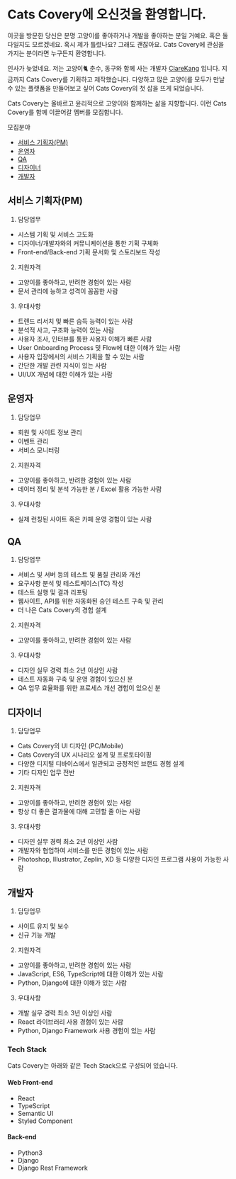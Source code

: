 # Cats Covery에 오신것을 환영합니다.

이곳을 방문한 당신은 분명 고양이를 좋아하거나 개발을 좋아하는 분일 거예요.
혹은 둘 다일지도 모르겠네요.
혹시 제가 틀렸나요? 그래도 괜찮아요.
Cats Covery에 관심을 가지는 분이라면 누구든지 환영합니다.

인사가 늦었네요.
저는 고양이🐈 춘수, 동구와 함께 사는 개발자 [ClareKang](http://github.com/ClareKang) 입니다.
지금까지 Cats Covery를 기획하고 제작했습니다.
다양하고 많은 고양이를 모두가 만날 수 있는 플랫폼을 만들어보고 싶어
Cats Covery의 첫 삽을 뜨게 되었습니다.

Cats Covery는 올바르고 윤리적으로 고양이와 함께하는 삶을 지향합니다.
이런 Cats Covery를 함께 이끌어갈 멤버를 모집합니다.

모집분야

- [서비스 기획자(PM)](#서비스-기획자pm)
- [운영자](#운영자)
- [QA](#qa)
- [디자이너](#디자이너)
- [개발자](#개발자)

## 서비스 기획자(PM)

1. 담당업무
  - 시스템 기획 및 서비스 고도화
  - 디자이너/개발자와의 커뮤니케이션을 통한 기획 구체화
  - Front-end/Back-end 기획 문서화 및 스토리보드 작성

2. 지원자격
  - 고양이를 좋아하고, 반려한 경험이 있는 사람
  - 문서 관리에 능하고 성격이 꼼꼼한 사람

3. 우대사항
  - 트렌드 리서치 및 빠른 습득 능력이 있는 사람
  - 분석적 사고, 구조화 능력이 있는 사람
  - 사용자 조사, 인터뷰를 통한 사용자 이해가 빠른 사람
  - User Onboarding Process 및 Flow에 대한 이해가 있는 사람
  - 사용자 입장에서의 서비스 기획을 할 수 있는 사람
  - 간단한 개발 관련 지식이 있는 사람
  - UI/UX 개념에 대한 이해가 있는 사람

## 운영자

1. 담당업무
  - 회원 및 사이트 정보 관리
  - 이벤트 관리
  - 서비스 모니터링

2. 지원자격
  - 고양이를 좋아하고, 반려한 경험이 있는 사람
  - 데이터 정리 및 분석 가능한 분 / Excel 활용 가능한 사람

3. 우대사항
  - 실제 런칭된 사이트 혹은 카페 운영 경험이 있는 사람

## QA

1. 담당업무
  - 서비스 및 서버 등의 테스트 및 품질 관리와 개선
  - 요구사항 분석 및 테스트케이스(TC) 작성
  - 테스트 실행 및 결과 리포팅
  - 웹사이트, API를 위한 자동화된 승인 테스트 구축 및 관리
  - 더 나은 Cats Covery의 경험 설계

2. 지원자격
  - 고양이를 좋아하고, 반려한 경험이 있는 사람

3. 우대사항
  - 디자인 실무 경력 최소 2년 이상인 사람
  - 테스트 자동화 구축 및 운영 경험이 있으신 분
  - QA 업무 효율화를 위한 프로세스 개선 경험이 있으신 분

## 디자이너

1. 담당업무
  - Cats Covery의 UI 디자인 (PC/Mobile)
  - Cats Covery의 UX 시나리오 설계 및 프로토타이핑
  - 다양한 디지털 디바이스에서 일관되고 긍정적인 브랜드 경험 설계
  - 기타 디자인 업무 전반

2. 지원자격
  - 고양이를 좋아하고, 반려한 경험이 있는 사람
  - 항상 더 좋은 결과물에 대해 고민할 줄 아는 사람

3. 우대사항
  - 디자인 실무 경력 최소 2년 이상인 사람
  - 개발자와 협업하여 서비스를 만든 경험이 있는 사람
  - Photoshop, Illustrator, Zeplin, XD 등 다양한 디자인 프로그램 사용이 가능한 사람

## 개발자

1. 담당업무
  - 사이트 유지 및 보수
  - 신규 기능 개발

2. 지원자격
  - 고양이를 좋아하고, 반려한 경험이 있는 사람
  - JavaScript, ES6, TypeScript에 대한 이해가 있는 사람
  - Python, Django에 대한 이해가 있는 사람

3. 우대사항
  - 개발 실무 경력 최소 3년 이상인 사람
  - React 라이브러리 사용 경험이 있는 사람
  - Python, Django Framework 사용 경험이 있는 사람

### Tech Stack

Cats Covery는 아래와 같은 Tech Stack으로 구성되어 있습니다.

#### Web Front-end
- React
- TypeScript
- Semantic UI
- Styled Component

#### Back-end
- Python3
- Django
- Django Rest Framework

